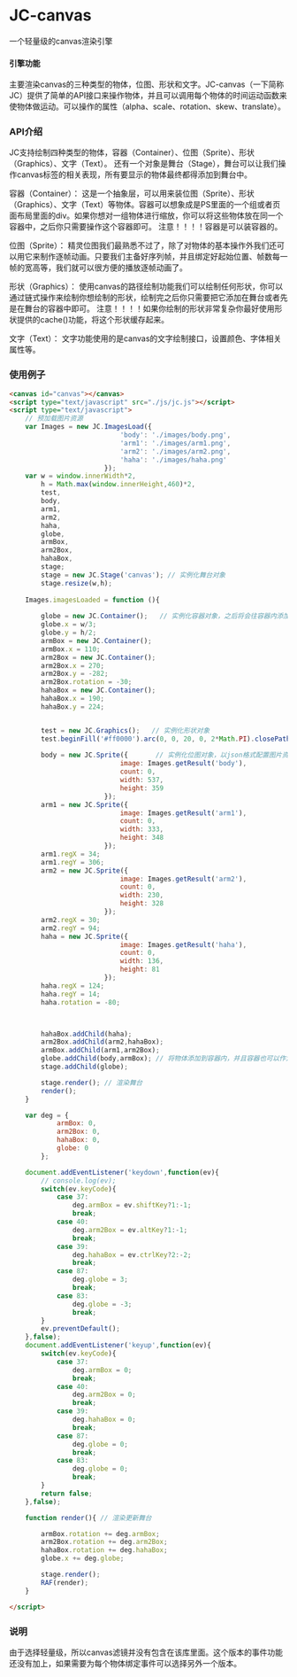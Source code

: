 # JC-canvas
一个轻量级的canvas渲染引擎

#### 引擎功能 ####

主要渲染canvas的三种类型的物体，位图、形状和文字。JC-canvas（一下简称JC）提供了简单的API接口来操作物体，并且可以调用每个物体的时间运动函数来使物体做运动。可以操作的属性（alpha、scale、rotation、skew、translate）。

### API介绍 ###
JC支持绘制四种类型的物体，容器（Container）、位图（Sprite）、形状（Graphics）、文字（Text）。
还有一个对象是舞台（Stage），舞台可以让我们操作canvas标签的相关表现，所有要显示的物体最终都得添加到舞台中。

容器（Container）：
  这是一个抽象层，可以用来装位图（Sprite）、形状（Graphics）、文字（Text）等物体。容器可以想象成是PS里面的一个组或者页面布局里面的div。如果你想对一组物体进行缩放，你可以将这些物体放在同一个容器中，之后你只需要操作这个容器即可。
  注意！！！！容器是可以装容器的。
  
位图（Sprite）：
  精灵位图我们最熟悉不过了，除了对物体的基本操作外我们还可以用它来制作逐帧动画。只要我们主备好序列帧，并且绑定好起始位置、帧数每一帧的宽高等，我们就可以很方便的播放逐帧动画了。
  
形状（Graphics）：
  使用canvas的路径绘制功能我们可以绘制任何形状，你可以通过链式操作来绘制你想绘制的形状，绘制完之后你只需要把它添加在舞台或者先是在舞台的容器中即可。
  注意！！！！如果你绘制的形状非常复杂你最好使用形状提供的cache()功能，将这个形状缓存起来。
  
文字（Text）：
  文字功能使用的是canvas的文字绘制接口，设置颜色、字体相关属性等。
  

### 使用例子 ###


```html
<canvas id="canvas"></canvas>
<script type="text/javascript" src="./js/jc.js"></script>
<script type="text/javascript">
    // 预加载图片资源
    var Images = new JC.ImagesLoad({
                            'body': './images/body.png',
                            'arm1': './images/arm1.png',
                            'arm2': './images/arm2.png',
                            'haha': './images/haha.png'
                        });
    var w = window.innerWidth*2,
        h = Math.max(window.innerHeight,460)*2,
        test,
        body,
        arm1,
        arm2,
        haha,
        globe,
        armBox,
        arm2Box,
        hahaBox,
        stage;
        stage = new JC.Stage('canvas'); // 实例化舞台对象
        stage.resize(w,h);
    
    Images.imagesLoaded = function (){
        
        globe = new JC.Container();   // 实例化容器对象，之后将会往容器内添加物体
        globe.x = w/3;
        globe.y = h/2;
        armBox = new JC.Container();
        armBox.x = 110;
        arm2Box = new JC.Container();
        arm2Box.x = 270;
        arm2Box.y = -282;
        arm2Box.rotation = -30;
        hahaBox = new JC.Container();
        hahaBox.x = 190;
        hahaBox.y = 224;


        test = new JC.Graphics();   // 实例化形状对象
        test.beginFill('#ff0000').arc(0, 0, 20, 0, 2*Math.PI).closePath();     // 链式命令绘制形状
        
        body = new JC.Sprite({       // 实例化位图对象，以json格式配置图片资源、帧数、宽高、起始位置可以用sH、sW来指定
                            image: Images.getResult('body'),
                            count: 0,
                            width: 537,
                            height: 359
                        });
        arm1 = new JC.Sprite({
                            image: Images.getResult('arm1'),
                            count: 0,
                            width: 333,
                            height: 348
                        });
        arm1.regX = 34;
        arm1.regY = 306;
        arm2 = new JC.Sprite({
                            image: Images.getResult('arm2'),
                            count: 0,
                            width: 230,
                            height: 328
                        });
        arm2.regX = 30;
        arm2.regY = 94;
        haha = new JC.Sprite({
                            image: Images.getResult('haha'),
                            count: 0,
                            width: 136,
                            height: 81
                        });
        haha.regX = 124;
        haha.regY = 14;
        haha.rotation = -80;



        hahaBox.addChild(haha);
        arm2Box.addChild(arm2,hahaBox);
        armBox.addChild(arm1,arm2Box);
        globe.addChild(body,armBox); // 将物体添加到容器内，并且容器也可以作为一个物体添加到另外一个容器内。
        stage.addChild(globe);

        stage.render(); // 渲染舞台
        render();
    }

    var deg = {
            armBox: 0,
            arm2Box: 0,
            hahaBox: 0,
            globe: 0
        };

    document.addEventListener('keydown',function(ev){
        // console.log(ev);
        switch(ev.keyCode){
            case 37:
                deg.armBox = ev.shiftKey?1:-1;
                break;
            case 40:
                deg.arm2Box = ev.altKey?1:-1;
                break;
            case 39:
                deg.hahaBox = ev.ctrlKey?2:-2;
                break;
            case 87:
                deg.globe = 3;
                break;
            case 83:
                deg.globe = -3;
                break;
        }
        ev.preventDefault();
    },false);
    document.addEventListener('keyup',function(ev){
        switch(ev.keyCode){
            case 37:
                deg.armBox = 0;
                break;
            case 40:
                deg.arm2Box = 0;
                break;
            case 39:
                deg.hahaBox = 0;
                break;
            case 87:
                deg.globe = 0;
                break;
            case 83:
                deg.globe = 0;
                break;
        }
        return false;
    },false);

    function render(){ // 渲染更新舞台

        armBox.rotation += deg.armBox;
        arm2Box.rotation += deg.arm2Box;
        hahaBox.rotation += deg.hahaBox;
        globe.x += deg.globe;

        stage.render();
        RAF(render);
    }

</script>
```


### 说明 ###
由于选择轻量级，所以canvas滤镜并没有包含在该库里面。这个版本的事件功能还没有加上，如果需要为每个物体绑定事件可以选择另外一个版本。
